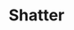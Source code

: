 ---
title: "Shatter"
permalink: /spells/shatter/
tags:
  - Spell
available_for:
  - Bard
  - Sorcerer
  - Warlock
  - Wizard
level: "2nd Level"
school: "Evocation"
range: "60 ft"
area: "10 ft"
shape: "Sphere"
comp:
  - V
  - S
  - M
material: "a burst of mica."
attack: "CON Save"
effect: "Thunder"
description: |
  A sudden loud ringing noise, painfully intense, erupts from a point of your choice within range. Each creature in a 10-foot-radius sphere centered on that point must make a Constitution saving throw. A creature takes 3d8 thunder damage on a failed save, or half as much damage on a successful one. A creature made of inorganic material such as stone, crystal, or metal has disadvantage on this saving throw.

  A non-magical item that is not worn or carried also suffers damage if it is in the area of the spell.

  **At higher levels.** When you cast this spell using a 3 or higher level spell slot, the damage of the spell increases by 1d8 for each level of higher spell slot 2.
excerpt: "A sudden loud ringing noise, painfully intense, erupts from a point of your choice within range."
source: "Basic Rules"
---